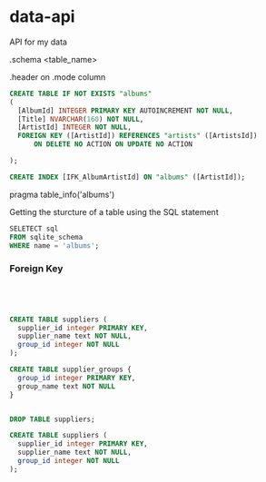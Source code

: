 # data-api

API for my data

.schema <table_name>

.header on
.mode column

```sql
CREATE TABLE IF NOT EXISTS "albums"
(
  [AlbumId] INTEGER PRIMARY KEY AUTOINCREMENT NOT NULL,
  [Title] NVARCHAR(160) NOT NULL,
  [ArtistId] INTEGER NOT NULL,
  FOREIGN KEY ([ArtistId]) REFERENCES "artists" ([ArtistsId])
      ON DELETE NO ACTION ON UPDATE NO ACTION

);

CREATE INDEX [IFK_AlbumArtistId] ON "albums" ([ArtistId]);

```

pragma table_info('albums')

Getting the sturcture of a table using the SQL statement

```sql
SELETECT sql
FROM sqlite_schema
WHERE name = 'albums';
```

### Foreign Key

```sql




CREATE TABLE suppliers (
  supplier_id integer PRIMARY KEY,
  supplier_name text NOT NULL,
  group_id integer NOT NULL
);

CREATE TABLE supplier_groups {
  group_id integer PRIMARY KEY,
  group_name text NOT NULL
}
```

```sql

DROP TABLE suppliers;

CREATE TABLE suppliers (
  supplier_id integer PRIMARY KEY,
  supplier_name text NOT NULL,
  group_id integer NOT NULL
);

```
